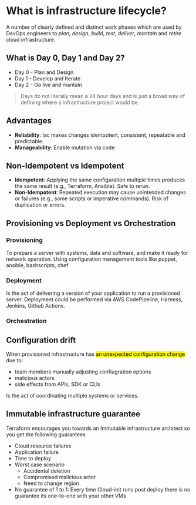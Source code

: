 # What is infrastructure lifecycle?

A number of clearly defined and distinct work phases which are used by DevOps engineers to *plan*, *design*, *build*, *test*, *deliver*, *mantain* and *retire* cloud infrastructure.

## What is Day 0, Day 1 and Day 2?

- Day 0 - Plan and Design
- Day 1 - Develop and Iterate
- Day 2 - Go live and mantain

> Days do not literally mean a 24 hour days and is just a broad way of defining where a infrastructure project would be.

## Advantages

- **Reliability**: Iac makes changes idempotent, consistent, repeatable and predictable.
- **Manageability**: Enable mutation via code 

## Non-Idempotent vs Idempotent
- **Idempotent**: Applying the same configuration multiple times produces the same result (e.g., Terraform, Ansible). Safe to rerun.
- **Non-Idempotent**: Repeated execution may cause unintended changes or failures (e.g., some scripts or imperative commands). Risk of duplication or errors.

## Provisioning vs Deployment vs Orchestration

### Provisioning

To prepare a server with systems, data and software, and make it ready for network operation. Using configuration management tools like puppet, ansible, bashscripts, chef

### Deployment

Is the act of delivering a version of your application to run a provisioned server. Deployment could be performed via AWS CodePipeline, Harness, Jenkins, Github Actions.

### Orchestration

## Configuration drift

When provisioned infrastructure has <mark>an unexpected configuration change</mark> due to:
 - team members manually adjusting confiugration options
 - malicious actors
 - side effects from APIs, SDK or CLIs

Is the act of coordinating multiple systems or services.

## Immutable infrastructure guarantee

Terraform encourages you towards an Immutable infrastructure architect so you get the following guarantees

- Cloud resource failures
- Application failure
- Time to deploy
- Worst case scenario
    - Accidental deletion
    - Compromised malicious actor
    - Need to change region
- No guarantee of 1 to 1: Every time Cloud-init runs post deploy there is no guarantee its one-to-one with your other VMs
